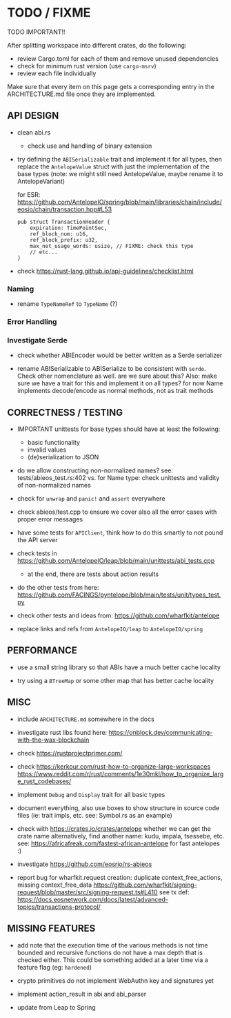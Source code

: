 # TODO / FIXME

TODO IMPORTANT!!

After splitting workspace into different crates, do the following:
- review Cargo.toml for each of them and remove unused dependencies
- check for minimum rust version (use `cargo-msrv`)
- review each file individually

Make sure that every item on this page gets a corresponding entry in the ARCHITECTURE.md
file once they are implemented.


## API DESIGN

- clean abi.rs
  - check use and handling of binary extension

- try defining the `ABISerializable` trait and implement it for all types, then replace
  the `AntelopeValue` struct with just the implementation of the base types
  (note: we might still need AntelopeValue, maybe rename it to AntelopeVariant)

  for ESR: <https://github.com/AntelopeIO/spring/blob/main/libraries/chain/include/eosio/chain/transaction.hpp#L53>
  ```
  pub struct TransactionHeader {
      expiration: TimePointSec,
      ref_block_num: u16,
      ref_block_prefix: u32,
      max_net_usage_words: usize, // FIXME: check this type
      // etc...
  }
  ```

- check <https://rust-lang.github.io/api-guidelines/checklist.html>

### Naming

- rename `TypeNameRef` to `TypeName` (?)

### Error Handling


### Investigate Serde

- check whether ABIEncoder would be better written as a Serde serializer

- rename ABISerializable to ABISerialize to be consistent with `serde`. Check other nomenclature as well.
  are we sure about this?
  Also: make sure we have a trait for this and implement it on all types? for now Name implements decode/encode as normal methods, not as trait methods


## CORRECTNESS / TESTING

- IMPORTANT
  unittests for base types should have at least the following:
  - basic functionality
  - invalid values
  - (de)serialization to JSON

- do we allow constructing non-normalized names?
  see: tests/abieos_test.rs:402 vs.
  for Name type: check unittests and validity of non-normalized names

- check for `unwrap` and `panic!` and `assert` everywhere

- check abieos/test.cpp to ensure we cover also all the error cases with proper error messages

- have some tests for `APIClient`, think how to do this smartly to not pound the API server

- check tests in <https://github.com/AntelopeIO/leap/blob/main/unittests/abi_tests.cpp>
  - at the end, there are tests about action results

- do the other tests from here: <https://github.com/FACINGS/pyntelope/blob/main/tests/unit/types_test.py>

- check other tests and ideas from: <https://github.com/wharfkit/antelope>

- replace links and refs from `AntelopeIO/leap` to `AntelopeIO/spring`


## PERFORMANCE

- use a small string library so that ABIs have a much better cache locality

- try using a `BTreeMap` or some other map that has better cache locality


## MISC

- include `ARCHITECTURE.md` somewhere in the docs

- investigate rust libs found here: <https://onblock.dev/communicating-with-the-wax-blockchain>

- check <https://rustprojectprimer.com/>

- check <https://kerkour.com/rust-how-to-organize-large-workspaces>
  <https://www.reddit.com/r/rust/comments/1e30mkl/how_to_organize_large_rust_codebases/>

- implement `Debug` and `Display` trait for all basic types

- document everything, also use boxes to show structure in source code files (ie: trait impls, etc. see: Symbol.rs as an example)

- check with <https://crates.io/crates/antelope> whether we can get the crate name
  alternatively, find another name: kudu, impala, tsessebe, etc. see: <https://africafreak.com/fastest-african-antelope> for fast antelopes :)

- investigate <https://github.com/eosrio/rs-abieos>

- report bug for wharfkit.request creation: duplicate context_free_actions, missing context_free_data
  <https://github.com/wharfkit/signing-request/blob/master/src/signing-request.ts#L410>
  see tx def: <https://docs.eosnetwork.com/docs/latest/advanced-topics/transactions-protocol/>


## MISSING FEATURES

- add note that the execution time of the various methods is not time bounded and recursive
  functions do not have a max depth that is checked either.
  This could be something added at a later time via a feature flag (eg: `hardened`)

- crypto primitives do not implement WebAuthn key and signatures yet

- implement action_result in abi and abi_parser

- update from Leap to Spring
